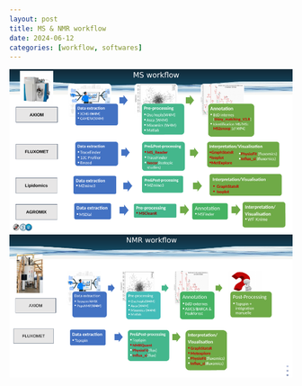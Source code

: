```yaml
---
layout: post
title: MS & NMR workflow
date: 2024-06-12
categories: [workflow, softwares]
---
```



![MS workflow](/assets/img/MS_workflow.png)
![NMR workflow](/assets/img/NMR_workflow.png)